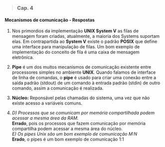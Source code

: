 
>### Cap. 4
#### Mecanismos de comunicação - Respostas

1.  Nos primordios da implementação **UNIX System V** as filas de mensagem foram criadas, atualmente, a maioria dos Systems suportam elas. Em contrapartida ao **System V** existe o padrão **POSIX** que define uma interface para manipulação de filas. Um bom exemplo de implementação do conceito de fila é uma caixa de mensagem eletrônica.  

2.  **Pipe** é um dos muitos mecanismos de comunicação existente entre processores simples no ambiente **UNIX**. Quando falamos de interface de linha de comandas, o **pipe** é usado para criar uma conexão entre a saída padrão (stdout) de um comando à entrada padrão (stdin) de outro comando, assim a comunicação é realizada.

3. **Núcleo:** Reponsável pelas chamadas do sistema, uma vez que não existe acesso a variáveis comuns.


4. *D) Processos que se comunicam por memória compartilhada podem acessar a mesma área da RAM.*  
**Errado**, pois os processos que fazem comunicação por memória compartilha podem acessar a mesma área do núcleo.  
*E) Os pipes Unix são um bom exemplo de comunicação M:N*  
**Erado**, o pipes é um bom exemplo de comunicação 1:1

